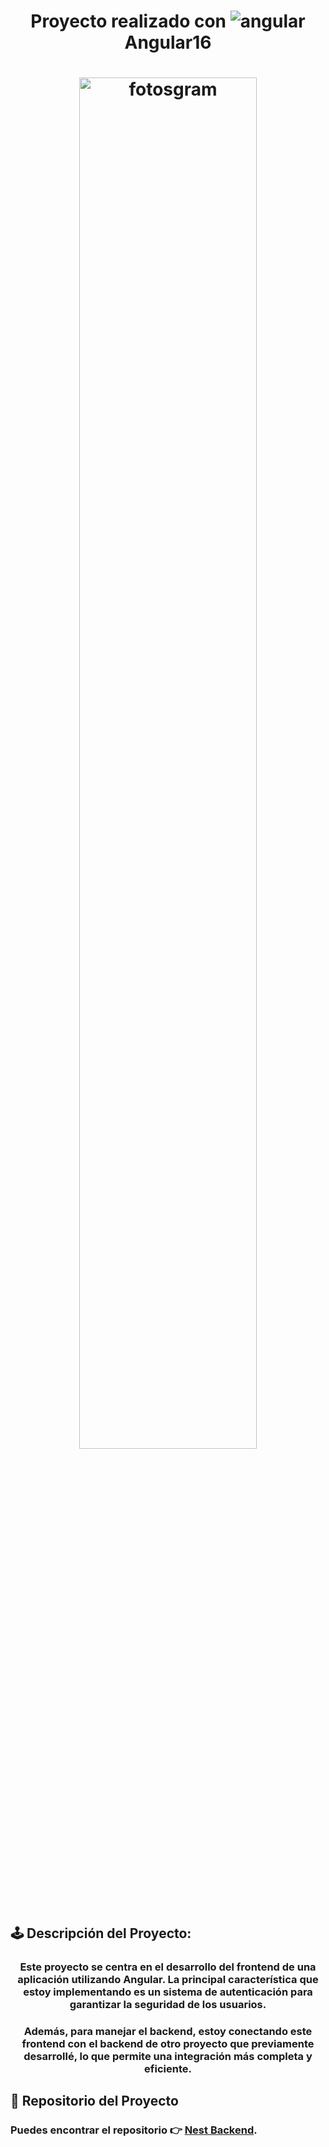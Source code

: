 # <p align="center"> Proyecto realizado con ![angular](https://user-images.githubusercontent.com/71487857/212993270-3cf1454e-f0d7-4164-bc01-20d5fe6469cd.png)Angular16</p> 
 
  # <p align="center"><img src="https://readme-typing-svg.demolab.com?font=Libre+Baskerville&size=45&duration=3100&pause=500&color=1e295a&center=true&vCenter=true&width=940&lines=🅰uth App" align="middle" alt="fotosgram" width="75%"/><p/>
 
## 🕹 Descripción del Proyecto:
### <p align="center"> Este proyecto se centra en el desarrollo del frontend de una aplicación utilizando Angular. La principal característica que estoy implementando es un sistema de autenticación para garantizar la seguridad de los usuarios.
### <p align="center">Además, para manejar el backend, estoy conectando este frontend con el backend de otro proyecto que previamente desarrollé, lo que permite una integración más completa y eficiente. </p>

## 🎱 Repositorio del Proyecto

### Puedes encontrar el repositorio 👉  [Nest Backend](https://github.com/CinTutuDev/nest-backend).
